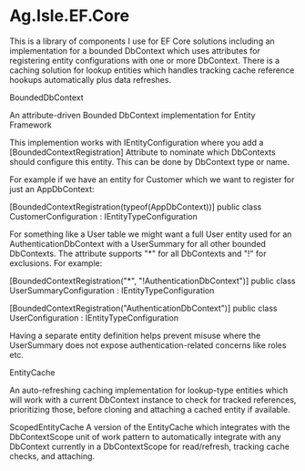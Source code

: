 # Ag.Isle.EF.Core
This is a library of components I use for EF Core solutions including an implementation for a bounded DbContext which
uses attributes for registering entity configurations with one or more DbContext. There is a caching solution for 
lookup entities which handles tracking cache reference hookups automatically plus data refreshes.

BoundedDbContext

An attribute-driven Bounded DbContext implementation for Entity Framework

This implemention works with IEntityConfiguration<TEntity> where you add a [BoundedContextRegistration] Attribute to 
nominate which DbContexts should configure this entity. This can be done by DbContext type or name.

For example if we have an entity for Customer which we want to register for just an AppDbContext:

[BoundedContextRegistration(typeof(AppDbContext))]
public class CustomerConfiguration : IEntityTypeConfiguration<Customer>

For something like a User table we might want a full User entity used for an AuthenticationDbContext with a UserSummary 
for all other bounded DbContexts. The attribute supports "*" for all DbContexts and "!" for exclusions. For example:

[BoundedContextRegistration("*", "!AuthenticationDbContext")]
public class UserSummaryConfiguration : IEntityTypeConfiguration<UserSummary>

[BoundedContextRegistration("AuthenticationDbContext")]
public class UserConfiguration : IEntityTypeConfiguration<User>

Having a separate entity definition helps prevent misuse where the UserSummary does not expose authentication-related 
concerns like roles etc. 

EntityCache

An auto-refreshing caching implementation for lookup-type entities which will work with a current DbContext instance
to check for tracked references, prioritizing those, before cloning and attaching a cached entity if available.

ScopedEntityCache
A version of the EntityCache which integrates with the DbContextScope unit of work pattern to automatically integrate
with any DbContext currently in a DbContextScope for read/refresh, tracking cache checks, and attaching.
